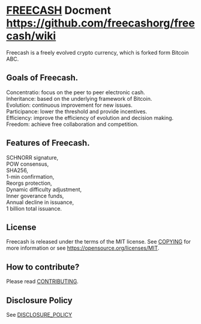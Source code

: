 [FREECASH](https://www.freecash.org)
Docment https://github.com/freecashorg/freecash/wiki
===========
Freecash is a freely evolved crypto currency, which is forked form Bitcoin ABC.

Goals of Freecash.
---------------------

Concentratio: focus on the peer to peer electronic cash.   
Inheritance: based on the underlying framework of Bitcoin.  
Evolution: continuous improvement for new issues.  
Participance: lower the threshold and provide incentives.  
Efficiency: improve the efficiency of evolution and decision making.  
Freedom: achieve free collaboration and competition.   

Features of Freecash.
--------------------

SCHNORR signature,  
POW consensus,  
SHA256,  
1-min confirmation,  
Reorgs protection,  
Dynamic difficulty adjustment,  
Inner goverance funds,  
Annual decline in issuance,  
1 billion total issuance.  

License
-------

Freecash is released under the terms of the MIT license. See
[COPYING](COPYING) for more information or see
https://opensource.org/licenses/MIT.

How to contribute?
-------------------

Please read [CONTRIBUTING](CONTRIBUTING.md).

Disclosure Policy
-----------------

See [DISCLOSURE_POLICY](DISCLOSURE_POLICY.md)
